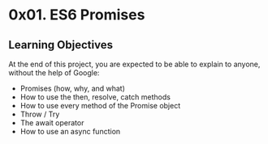 # 0x01. ES6 Promises

## Learning Objectives

At the end of this project, you are expected to be able to explain to anyone, without the help of Google:

   * Promises (how, why, and what)
   * How to use the then, resolve, catch methods
   * How to use every method of the Promise object
   * Throw / Try
   * The await operator
   * How to use an async function
